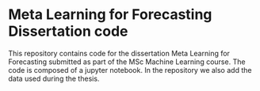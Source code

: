 # Meta Learning for Forecasting Dissertation code

This repository contains code for the dissertation Meta Learning for Forecasting submitted as part of the MSc Machine Learning course. 
The code is composed of a jupyter notebook. In the repository we also add the data used during the thesis.  

